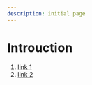 ```yaml
---
description: initial page
---
```


# Introuction

1. [link 1](https://app.gitbook.com/@gianlucafilippi-91/s/gianluca-filippi/~/drafts/-Mki0YtuHuRmlCOL_fzL/chapter-1)
2. [link 2](https://app.gitbook.com/@gianlucafilippi-91/s/gianluca-filippi/~/drafts/-Mki0YtuHuRmlCOL_fzL/chapter-2)
